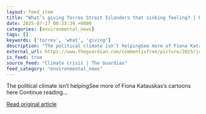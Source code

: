```yaml
---
layout: feed_item
title: "What’s giving Torres Strait Islanders that sinking feeling? | Fiona Katauskas"
date: 2025-07-17 00:23:39 +0000
categories: [environmental_news]
tags: []
keywords: ['torres', 'what', 'giving']
description: "The political climate isn’t helpingSee more of Fiona Katauskas’s cartoons here Continue reading"
external_url: https://www.theguardian.com/commentisfree/picture/2025/jul/17/whats-giving-torres-strait-islanders-that-sinking-feeling
is_feed: true
source_feed: "Climate crisis | The Guardian"
feed_category: "environmental_news"
---
```


The political climate isn’t helpingSee more of Fiona Katauskas’s cartoons here Continue reading...

[Read original article](https://www.theguardian.com/commentisfree/picture/2025/jul/17/whats-giving-torres-strait-islanders-that-sinking-feeling)
